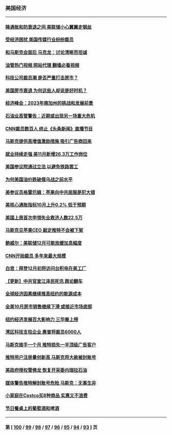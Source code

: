 ### 美国经济
---
#### [降通胀和防衰退之间 美联储小心翼翼走钢丝](../../pages/ncid1078158/n13878120.md?12041245) 
#### [受经济困扰 美国传媒行业纷纷裁员](../../pages/ncid1078158/n13878066.md?12041245) 
#### [和马斯克会面后 马克龙：讨论清晰而坦诚](../../pages/ncid1078158/n13877961.md?12041245) 
#### [油管热门视频 网站代理 翻墙必看视频](http://138.2.39.72:81/youtube.html?epic-marker?12041245)
#### [科技公司裁员潮 是否严重打击房市？](../../pages/ncid1078158/n13877752.md?12041245) 
#### [美国房市衰退 为何这些人却说是好时机？](../../pages/ncid1078158/n13877735.md?12041245) 
#### [经济峰会：2023年南加州的挑战和发展前景](../../pages/ncid1078158/n13877733.md?12041245) 
#### [石油业高管警告：近期或出现另一场重大危机](../../pages/ncid1078158/n13877695.md?12041245) 
#### [CNN裁员数百人 终止《头条新闻》直播节目](../../pages/ncid1078158/n13877643.md?12041245) 
#### [马斯克提供高增值激励措施 吸引广告商回来](../../pages/ncid1078158/n13877597.md?12041245) 
#### [就业持续走强 美11月新增26.3万工作岗位](../../pages/ncid1078158/n13877538.md?12041245) 
#### [美国参议院通过立法 以避免铁路罢工](../../pages/ncid1078158/n13877009.md?12041245) 
#### [为何美国油价跌破俄乌战之前水平](../../pages/ncid1078158/n13876960.md?12041245) 
#### [美参议员格雷厄姆：苹果向中共屈服是犯大错](../../pages/ncid1078158/n13876862.md?12041245) 
#### [美核心通胀指标10月上升0.2% 低于预期](../../pages/ncid1078158/n13876265.md?12041245) 
#### [美国上周首次申领失业救济人数22.5万](../../pages/ncid1078158/n13876866.md?12041245) 
#### [马斯克见苹果CEO 敲定推特不会被下架](../../pages/ncid1078158/n13876640.md?12041245) 
#### [鲍威尔：美联储12月可能放缓加息幅度](../../pages/ncid1078158/n13876342.md?12041245) 
#### [CNN开始裁员 多年来最大规模](../../pages/ncid1078158/n13876274.md?12041245) 
#### [白宫：拜登12月初将访问台积电在美工厂](../../pages/ncid1078158/n13876214.md?12041245) 
#### [【更新】中共官宣江泽民死讯 舆论翻车](../../pages/ncid1078158/n13876029.md?12041245) 
#### [全球经济因素继续推高纽约的能源成本](../../pages/ncid1078158/n13875815.md?12041245) 
#### [全美10月房市销售继续下滑 或接近市场底部](../../pages/ncid1078158/n13875069.md?12041245) 
#### [纽约经济发展百大影响力 三华裔上榜](../../pages/ncid1078158/n13874378.md?12041245) 
#### [湾区科技支柱企业 惠普将裁员6000人](../../pages/ncid1078158/n13874414.md?12041245) 
#### [马斯克接手一个月 推特损失一半顶级广告客户](../../pages/ncid1078158/n13874404.md?12041245) 
#### [推特用户注册量创新高 马斯克将大赦被封账号](../../pages/ncid1078158/n13874179.md?12041245) 
#### [美政府授权雪佛龙 恢复开采委内瑞拉石油](../../pages/ncid1078158/n13874152.md?12041245) 
#### [媒体警告推特解封账号危险 马斯克：无事生非](../../pages/ncid1078158/n13873858.md?12041245) 
#### [小家庭在Costco买8种商品 实惠又不浪费](../../pages/ncid1078158/n13872006.md?12041245) 
#### [节日餐桌上的葡萄酒和啤酒](../../pages/ncid1078158/n13874004.md?12041245) 

---
#### 第 [ [100](./100.md?12041245) / [99](./99.md?12041245) / [98](./98.md?12041245) / [97](./97.md?12041245) / [96](./96.md?12041245) / [95](./95.md?12041245) / [94](./94.md?12041245) / [93](./93.md?12041245) ] 页
